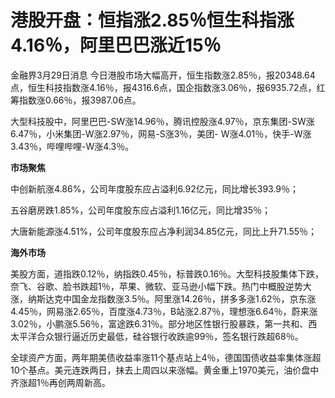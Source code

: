 # 港股开盘：恒指涨2.85％恒生科指涨4.16％，阿里巴巴涨近15％

金融界3月29日消息
今日港股市场大幅高开，恒生指数涨2.85％，报20348.64点，恒生科技指数涨4.16％，报4316.6点，国企指数涨3.06％，报6935.72点，红筹指数涨0.66％，报3987.06点。

大型科技股中，阿里巴巴-SW涨14.96％，腾讯控股涨4.97％，京东集团-SW涨6.47％，小米集团-W涨2.97％，网易-S涨3％，美团-
W涨4.01％，快手-W涨3.43％，哔哩哔哩-W涨4.3％。

**市场聚焦**

中创新航涨4.86%，公司年度股东应占溢利6.92亿元，同比增长393.9％；

五谷磨房跌1.85%，公司年度股东应占溢利1.16亿元，同比增35％；

大唐新能源涨4.51%，公司年度股东应占净利润34.85亿元，同比上升71.55％；

**海外市场**

美股方面，道指跌0.12％，纳指跌0.45％，标普跌0.16％。大型科技股集体下跌，奈飞、谷歌、脸书跌超1％，苹果、微软、亚马逊小幅下跌。热门中概股逆势大涨，纳斯达克中国金龙指数涨3.5％。阿里涨14.26％，拼多多涨1.62％，京东涨4.45％，网易涨2.65％，百度涨4.73％，B站涨2.87％，理想涨6.64％，蔚来涨3.02％，小鹏涨5.56％，富途跌6.31％。部分地区性银行股暴跌，第一共和、西太平洋合众银行逼近历史最低，硅谷银行收跌逾99％，签名银行跌超68％。

全球资产方面，两年期美债收益率涨11个基点站上4％，德国国债收益率集体涨超10个基点。美元连跌两日，抹去上周四以来涨幅。黄金重上1970美元，油价盘中齐涨超1％再创两周新高。


